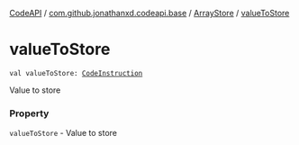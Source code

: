 [CodeAPI](../../index.md) / [com.github.jonathanxd.codeapi.base](../index.md) / [ArrayStore](index.md) / [valueToStore](.)

# valueToStore

`val valueToStore: `[`CodeInstruction`](../../com.github.jonathanxd.codeapi/-code-instruction.md)

Value to store

### Property

`valueToStore` - Value to store